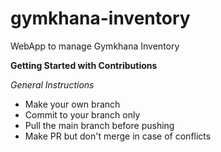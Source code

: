 # gymkhana-inventory
WebApp to manage Gymkhana Inventory

**Getting Started with Contributions**

*General Instructions*
- Make your own branch
- Commit to your branch only
- Pull the main branch before pushing
- Make PR but don't merge in case of conflicts

